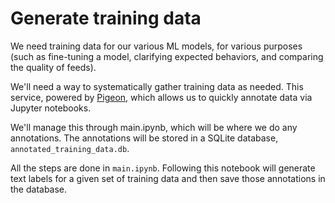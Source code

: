 # Generate training data

We need training data for our various ML models, for various purposes (such as fine-tuning a model, clarifying expected behaviors, and comparing the quality of feeds).

We'll need a way to systematically gather training data as needed. This service, powered by [Pigeon](https://github.com/agermanidis/pigeon), which allows us to quickly annotate data via Jupyter notebooks.

We'll manage this through main.ipynb, which will be where we do any annotations. The annotations will be stored in a SQLite database, `annotated_training_data.db`.

All the steps are done in `main.ipynb`. Following this notebook will generate text labels for a given set of training data and then save those annotations in the database.
